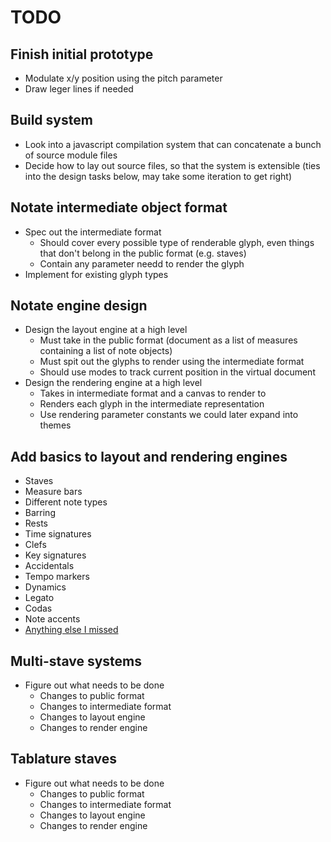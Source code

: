 
# TODO

## Finish initial prototype

* Modulate x/y position using the pitch parameter
* Draw leger lines if needed

## Build system

* Look into a javascript compilation system that can concatenate a bunch of
  source module files
* Decide how to lay out source files, so that the system is extensible
  (ties into the design tasks below, may take some iteration to get right)

## Notate intermediate object format

* Spec out the intermediate format
    * Should cover every possible type of renderable glyph, even things that
      don't belong in the public format (e.g. staves)
    * Contain any parameter needd to render the glyph
* Implement for existing glyph types

## Notate engine design

* Design the layout engine at a high level
    * Must take in the public format (document as a list of measures 
      containing a list of note objects)
    * Must spit out the glyphs to render using the intermediate format
    * Should use modes to track current position in the virtual document
* Design the rendering engine at a high level
    * Takes in intermediate format and a canvas to render to
    * Renders each glyph in the intermediate representation
    * Use rendering parameter constants we could later expand into themes

## Add basics to layout and rendering engines

* Staves
* Measure bars
* Different note types
* Barring
* Rests
* Time signatures
* Clefs
* Key signatures
* Accidentals
* Tempo markers
* Dynamics
* Legato
* Codas
* Note accents
* [Anything else I missed](http://en.wikipedia.org/wiki/List_of_musical_symbols)

## Multi-stave systems

* Figure out what needs to be done
    * Changes to public format
    * Changes to intermediate format
    * Changes to layout engine
    * Changes to render engine

## Tablature staves

* Figure out what needs to be done
    * Changes to public format
    * Changes to intermediate format
    * Changes to layout engine
    * Changes to render engine


